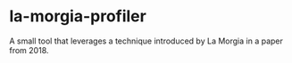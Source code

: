 # la-morgia-profiler
A small tool that leverages a technique introduced by La Morgia in a paper from 2018.
